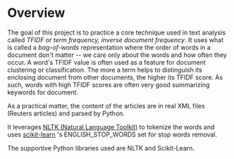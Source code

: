 # Overview

The goal of this project is to practice a core technique used in text analysis called *TFIDF* or *term frequency, inverse document frequency*. It uses what is called a *bag-of-words* representation where the order of words in a document don't matter -- we care only about the words and how often they occur. A word's TFIDF value is often used as a feature for document clustering or classification. The more a term helps to distinguish its enclosing document from other documents, the higher its TFIDF score. As such, words with high TFIDF scores are often very good summarizing keywords for document.

As a practical matter, the content of the articles are in real XML files (Reuters articles) and parsed by Python.

It leverages [NLTK (Natural Language Toolkit)](https://www.nltk.org/) to tokenize the words and uses [scikit-learn](http://scikit-learn.org/) 's ENGLISH_STOP_WORDS set for stop words removal.

The supportive Python libraries used are NLTK and Scikit-Learn.
